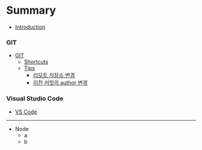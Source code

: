 # Summary

* [Introduction](README.md)

### GIT

* [GIT](git/README.md)
  * [Shortcuts](git/git-shortcuts.md)
  * [Tips](git/git-tips.md)
    * [리모트 저장소 변경](git/git-tips.md#리모트-저장소-변경)
    * [이전 커밋의 author 변경](git/git-tips.md#이전-커밋의-author-변경)

### Visual Studio Code

* [VS Code](vscode/README.md)

---

* Node
  * a
  * b



